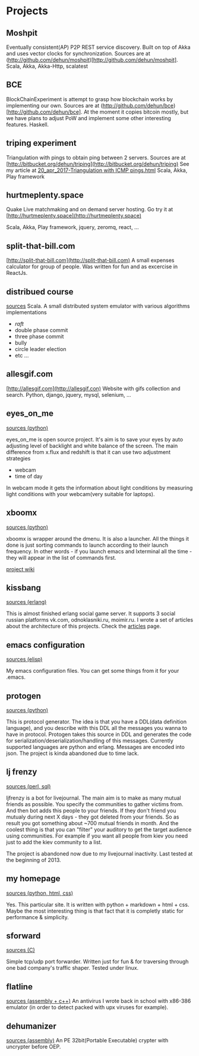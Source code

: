 # Projects #

## Moshpit ##
Eventually consistent(AP) P2P REST service discovery. Built on top of Akka and uses vector clocks for synchronization.
Sources are at (http://github.com/dehun/moshpit)[http://github.com/dehun/moshpit]. 
Scala, Akka, Akka-Http, scalatest

## BCE ## 
BlockChainExperiment is attempt to grasp how blockchain works by implementing our own.
Sources are at (http://github.com/dehun/bce)[http://github.com/dehun/bce]. 
At the moment it copies bitcoin mostly, but we have plans to adjust PoW and implement some other interesting features.
Haskell.

## triping experiment ##
Triangulation with pings to obtain ping between 2 servers. 
Sources are at [http://bitbucket.org/dehun/triping](http://bitbucket.org/dehun/triping)
See my article at [20_apr_2017-Triangulation with ICMP pings.html](http://dehun.space/articles/20_apr_2017-Triangulation%20with%20ICMP%20pings.html)
Scala, Akka, Play framework

## hurtmeplenty.space ##
Quake Live matchmaking and on demand server hosting.
Go try it at [http://hurtmeplenty.space](http://hurtmeplenty.space)

Scala, Akka, Play framework, jquery, zeromq, react, ...

## split-that-bill.com ##
[http://split-that-bill.com](http://split-that-bill.com)
A small expenses calculator for group of people. Was written for fun and as excercise in ReactJs.

## distribued course ##
[sources](https://github.com/dehun/distributed-course)
Scala. A small distributed system emulator with various algorithms implementations

- _raft_
- double phase commit
- three phase commit
- bully
- circle leader election
- etc ...

## allesgif.com ##
[http://allesgif.com](http://allesgif.con)
Website with gifs collection and search. Python, django, jquery, mysql, selenium, ...

## eyes\_on\_me ##
[sources (python)](https://bitbucket.org/dehun/eyes_on_me/)

eyes\_on\_me is open source project. It's aim is to save your eyes by auto adjusting level of backlight and
white balance of the screen. The main difference from x.flux and redshift is that it can use two adjustment strategies

* webcam
* time of day

In webcam mode it gets the information about light conditions by measuring light conditions with your webcam(very suitable for laptops).  

## xboomx ##
[sources (python)](https://bitbucket.org/dehun/xboomx/)

xboomx is wrapper around the dmenu. It is also a launcher. All the things it done is just sorting commands to launch according to their launch frequency.
In other words - if you launch emacs and lxterminal all the time - they will appear in the list of commands first.

[project wiki](https://bitbucket.org/dehun/xboomx/wiki/Home)

## kissbang ##
[sources (erlang)](https://bitbucket.org/dehun/kissbang/)

This is almost finished erlang social game server. It supports 3 social russian platforms vk.com, odnoklasniki.ru, moimir.ru.
I wrote a set of articles about the architecture of this projects. Check the [articles](articles.html) page.

## emacs configuration ##
[sources (elisp)](https://bitbucket.org/dehun/dotemacs/)

My emacs configuration files. You can get some things from it for your .emacs.

## protogen ##
[sources (python)](https://bitbucket.org/dehun/protogen/)

This is protocol generator. The idea is that you have a DDL(data definition language),
and you describe with this DDL all the messages you wanna to have in protocol.
Protogen takes this source in DDL and generates the code for serialization/deserialization/handling of this messages.
Currently supported languages are python and erlang. Messages are encoded into json.
The project is kinda abandoned due to time lack.

## lj frenzy ##
[sources (perl, sql)](https://bitbucket.org/dehun/ljfrenzy/)

ljfrenzy is a bot for livejournal. The main aim is to make as many mutual friends as possible.
You specify the communities to gather victims from. And then bot adds this people to your friends.
If they don't friend you mutualy during next X days - they got deleted from your friends.
So as result you got something about ~700 mutual friends in month.
And the coolest thing is that you can "filter" your auditory to get the target audience using communities.
For example if you want all people from kiev you need just to add the kiev community to a list.

The project is abandoned now due to my livejournal inactivity. Last tested at the beginning of 2013.

## my homepage ##
[sources (python, html, css)](https://bitbucket.org/dehun/site/)

Yes. This particular site. It is written with python + markdown + html + css.
Maybe the most interesting thing is that fact that it is completly static for performance & simplicity.

## sforward ##
[sources (C)](https://bitbucket.org/dehun/sforward/)

Simple tcp/udp port forwarder. Written just for fun & for traversing through one bad company's traffic shaper.
Tested under linux.

## flatline ##
[sources (assembly + c++)](https://bitbucket.org/dehun/flatline)
An antivirus I wrote back in school with x86-386 emulator (in order to detect packed with upx viruses for example).


## dehumanizer ##
[sources (assembly)](https://bitbucket.org/dehun/dehumanizer)
An PE 32bit(Portable Executable) crypter with uncrypter before OEP.

